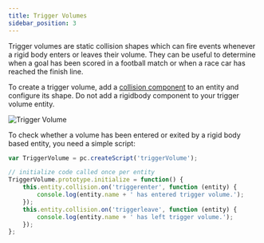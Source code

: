 ```yaml
---
title: Trigger Volumes
sidebar_position: 3
---
```


Trigger volumes are static collision shapes which can fire events whenever a rigid body enters or leaves their volume. They can be useful to determine when a goal has been scored in a football match or when a race car has reached the finish line.

To create a trigger volume, add a [collision component][1] to an entity and configure its shape. Do not add a rigidbody component to your trigger volume entity.

![Trigger Volume](/img/user-manual/physics/trigger-volume.png)

To check whether a volume has been entered or exited by a rigid body based entity, you need a simple script:

```javascript
var TriggerVolume = pc.createScript('triggerVolume');

// initialize code called once per entity
TriggerVolume.prototype.initialize = function() {
    this.entity.collision.on('triggerenter', function (entity) {
        console.log(entity.name + ' has entered trigger volume.');
    });
    this.entity.collision.on('triggerleave', function (entity) {
        console.log(entity.name + ' has left trigger volume.');
    });
};
```

[1]: /user-manual/scenes/components/collision
